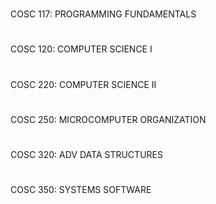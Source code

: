 #
COSC 117: PROGRAMMING FUNDAMENTALS
#
COSC 120: COMPUTER SCIENCE I
#
COSC 220: COMPUTER SCIENCE II
#
COSC 250: MICROCOMPUTER ORGANIZATION
#
COSC 320: ADV DATA STRUCTURES
#
COSC 350: SYSTEMS SOFTWARE
